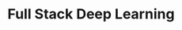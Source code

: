 ---
title: Full Stack Deep Learning
menu:
  sidebar:
    name: Full stack deep learning
    identifier: fsdl
    weight: 60
---